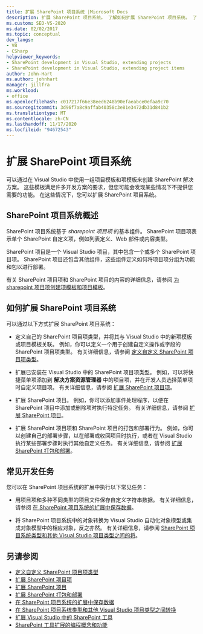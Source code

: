 ```yaml
---
title: 扩展 SharePoint 项目系统 |Microsoft Docs
description: 扩展 SharePoint 项目系统。 了解如何扩展 SharePoint 项目系统。 了解常见的开发任务。
ms.custom: SEO-VS-2020
ms.date: 02/02/2017
ms.topic: conceptual
dev_langs:
- VB
- CSharp
helpviewer_keywords:
- SharePoint development in Visual Studio, extending projects
- SharePoint development in Visual Studio, extending project items
author: John-Hart
ms.author: johnhart
manager: jillfra
ms.workload:
- office
ms.openlocfilehash: c017217f66e38eed6248b90efaeabce0efaa9c70
ms.sourcegitcommit: 3d96f7a8c9affab40358c3e81e3472db31d841b2
ms.translationtype: MT
ms.contentlocale: zh-CN
ms.lasthandoff: 11/17/2020
ms.locfileid: "94672543"
---
```

# <a name="extend-the-sharepoint-project-system"></a>扩展 SharePoint 项目系统
  可以通过在 Visual Studio 中使用一组项目模板和项模板来创建 SharePoint 解决方案。 这些模板满足许多开发方案的要求，但您可能会发现某些情况下不提供您需要的功能。 在这些情况下，您可以扩展 SharePoint 项目系统。

## <a name="overview-of-the-sharepoint-project-system"></a>SharePoint 项目系统概述
 SharePoint 项目系统基于 *sharepoint 项目项* 的基本组件。 SharePoint 项目项表示单个 SharePoint 自定义项，例如列表定义、Web 部件或内容类型。

 SharePoint 项目是一个 Visual Studio 项目，其中包含一个或多个 SharePoint 项目项。 SharePoint 项目还包含其他组件，这些组件定义如何将项目项分组为功能和包以进行部署。

 有关 SharePoint 项目项和 SharePoint 项目的内容的详细信息，请参阅 [为 sharepoint 项目项创建项模板和项目模板](../sharepoint/creating-item-templates-and-project-templates-for-sharepoint-project-items.md)。

## <a name="how-to-extend-the-sharepoint-project-system"></a>如何扩展 SharePoint 项目系统
 可以通过以下方式扩展 SharePoint 项目系统：

- 定义自己的 SharePoint 项目项类型，并将其与 Visual Studio 中的新项模板或项目模板关联。 例如，你可以定义一个用于创建自定义操作或字段的 SharePoint 项目项类型。 有关详细信息，请参阅 [定义自定义 SharePoint 项目项类型](../sharepoint/defining-custom-sharepoint-project-item-types.md)。

- 扩展已安装在 Visual Studio 中的 SharePoint 项目项类型。 例如，可以将快捷菜单项添加到 **解决方案资源管理器** 中的项目项，并在开发人员选择菜单项时自定义项目项。 有关详细信息，请参阅 [扩展 SharePoint 项目项](../sharepoint/extending-sharepoint-project-items.md)。

- 扩展 SharePoint 项目。 例如，你可以添加事件处理程序，以便在 SharePoint 项目中添加或删除项时执行特定任务。 有关详细信息，请参阅 [扩展 SharePoint 项目](../sharepoint/extending-sharepoint-projects.md)。

- 扩展 SharePoint 项目项和 SharePoint 项目的打包和部署行为。 例如，你可以创建自己的部署步骤，以在部署或收回项目时执行，或者在 Visual Studio 执行某些部署步骤时执行其他自定义任务。 有关详细信息，请参阅 [扩展 SharePoint 打包和部署](../sharepoint/extending-sharepoint-packaging-and-deployment.md)。

## <a name="common-development-tasks"></a>常见开发任务
 您可以在 SharePoint 项目系统的扩展中执行以下常见任务：

- 用项目项和多种不同类型的项目文件保存自定义字符串数据。 有关详细信息，请参阅 [在 SharePoint 项目系统的扩展中保存数据](../sharepoint/saving-data-in-extensions-of-the-sharepoint-project-system.md)。

- 将 SharePoint 项目系统中的对象转换为 Visual Studio 自动化对象模型或集成对象模型中的相应对象，反之亦然。 有关详细信息，请参阅 [SharePoint 项目系统类型和其他 Visual Studio 项目类型之间的将](../sharepoint/converting-between-sharepoint-project-system-types-and-other-visual-studio-project-types.md)。

## <a name="see-also"></a>另请参阅
- [定义自定义 SharePoint 项目项类型](../sharepoint/defining-custom-sharepoint-project-item-types.md)
- [扩展 SharePoint 项目项](../sharepoint/extending-sharepoint-project-items.md)
- [扩展 SharePoint 项目](../sharepoint/extending-sharepoint-projects.md)
- [扩展 SharePoint 打包和部署](../sharepoint/extending-sharepoint-packaging-and-deployment.md)
- [在 SharePoint 项目系统的扩展中保存数据](../sharepoint/saving-data-in-extensions-of-the-sharepoint-project-system.md)
- [在 SharePoint 项目系统类型和其他 Visual Studio 项目类型之间转换](../sharepoint/converting-between-sharepoint-project-system-types-and-other-visual-studio-project-types.md)
- [扩展 Visual Studio 中的 SharePoint 工具](../sharepoint/extending-the-sharepoint-tools-in-visual-studio.md)
- [SharePoint 工具扩展的编程概念和功能](../sharepoint/programming-concepts-and-features-for-sharepoint-tools-extensions.md)
